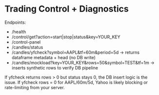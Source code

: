 
# Trading Control + Diagnostics

Endpoints:
- /health
- /control/get?action=start|stop|status&key=YOUR_KEY
- /control-panel
- /candles/status
- /candles/yfcheck?symbol=AAPL&tf=60m&period=5d  -> returns dataframe metadata + head (no DB write)
- /candles/mockload?key=YOUR_KEY&rows=50&symbol=TEST&tf=1m -> inserts synthetic rows to verify DB pipeline

If yfcheck returns rows > 0 but status stays 0, the DB insert logic is the issue.
If yfcheck rows = 0 for AAPL/60m/5d, Yahoo is likely blocking or rate-limiting from your server.
